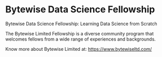 # Bytewise Data Science Fellowship

Bytewise Data Science Fellowship: Learning Data Science from Scratch

The Bytewise Limited Fellowship is a diverse community program that welcomes fellows from a wide range of experiences and backgrounds.

Know more about Bytewise Limited at: https://www.bytewiseltd.com/
